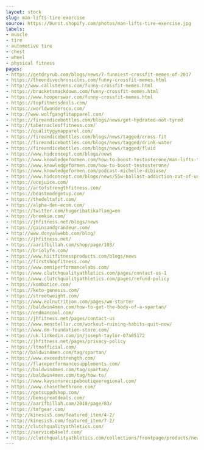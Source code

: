 ```yaml
---
layout: stock
slug: man-lifts-tire-exercise
source: https://burst.shopify.com/photos/man-lifts-tire-exercise.jpg
labels:
- muscle
- tire
- automotive tire
- chest
- wheel
- physical fitness
pages:
- https://getdryrub.com/blogs/news/7-funniest-crossfit-memes-of-2017
- https://theendivechronicles.com/funny-crossfit-memes.html
- http://www.callstevens.com/funny-crossfit-memes.html
- https://bracketsmackdown.com/funny-crossfit-memes.html
- https://www.hooperswar.com/funny-crossfit-memes.html
- https://topfitnessdeals.com/
- https://worldwondersco.com/
- http://www.wolfgangfitapparel.com/
- https://fireandicebottles.com/blogs/news/get-hydrated-not-tyred
- http://tabernacleoffitness.com/
- https://qualitygymapparel.com/
- https://fireandicebottles.com/blogs/news/tagged/cross-fit
- https://fireandicebottles.com/blogs/news/tagged/drink-water
- https://fireandicebottles.com/blogs/news/tagged/fluid
- https://www.hidconcept.com/blogs/news
- https://www.knowledgeformen.com/how-to-boost-testosterone/man-lifts-tire-exercise_4460x4460/
- https://www.knowledgeformen.com/how-to-boost-testosterone/
- https://www.knowledgeformen.com/podcast-michelle-dibiase/
- https://www.hidconcept.com/blogs/news/55w-ballast-addiction-out-of-unnecessary-power
- https://ucejuice.com/
- https://artofstrengthfitness.com/
- https://beastmodegetup.com/
- https://thedeltafit.com/
- https://alpha-den-ecom.com/
- https://twitter.com/hugoribatika?lang=en
- https://bremkie.com/
- https://jhfitness.net/blogs/news
- https://gainsandgrandeur.com/
- http://www.donyalwebb.com/blog/
- https://jhfitness.net/
- https://aarifbillah.com/shop/page/103/
- https://briolyfe.com/
- https://www.hiitfitnessproducts.com/blogs/news
- https://firstshopfitness.com/
- https://www.omniperformancelabs.com/
- https://www.clutchqualityathletics.com/pages/contact-us-1
- https://www.clutchqualityathletics.com/pages/refund-policy
- https://kombatice.com/
- https://keto-genesis.com/
- https://streetweight.com/
- https://www.eolnutrition.com/pages/wm-starter
- https://baldwin4men.com/how-to-get-the-body-of-a-spartan/
- https://endmancool.com/
- https://jhfitness.net/pages/contact-us
- https://www.menstellar.com/workout-ruining-habits-quit-now/
- https://www.dm-foundation-store.com/
- https://uk.linkedin.com/in/joseph-taylor-07a05172
- https://jhfitness.net/pages/privacy-policy
- https://ltnofficial.com/
- http://baldwin4men.com/tag/spartan/
- https://www.exceedstrength.com/
- https://flareperformancesupplements.com/
- https://baldwin4men.com/tag/spartan/
- https://baldwin4men.com/tag/how-to/
- https://www.kaysonsrecipeboutiqueregional.com/
- https://www.chasethethrone.com/
- https://getsuppdshop.com/
- https://bensgreatdeals.com/
- https://aarifbillah.com/2018/page/83/
- https://tmfgear.com/
- http://kinesis5.com/featured_item/4-2/
- http://kinesis5.com/featured_item/7-2/
- http://clutchqualityathletics.com/
- https://serviceb4self.com/
- https://clutchqualityathletics.com/collections/frontpage/products/new-2017-causal-sticker-shoes-stick-on-soles-sticky-pads-for-feet-beach-sock-waterproof-hypoallergenic-adhesive-pad-for-feet
---
```

